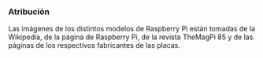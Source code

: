 ### Atribución

Las imágenes de los distintos modelos de Raspberry Pi están tomadas de la Wikipedia, de la página de Raspberry Pi, de la revista TheMagPi 85 y de las páginas de los respectivos fabricantes de las placas.
